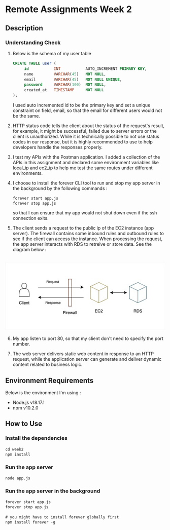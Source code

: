 # Remote Assignments Week 2
## Description

### Understanding Check
1. Below is the schema of my user table
   
   ```sql
   CREATE TABLE user (
        id           INT           AUTO_INCREMENT PRIMARY KEY,
        name         VARCHAR(45)   NOT NULL,
        email        VARCHAR(45)   NOT NULL UNIQUE,
        password     VARCHAR(100)  NOT NULL,
        created_at   TIMESTAMP     NOT NULL
   );
   ```
    I used auto incremented id to be the primary key and set a unique constraint on field, email, so that the email for different users would not be the same.

2. HTTP status code tells the client about the status of the request's result, for example, it might be successful, failed due to server errors or the client is unauthorized. While it is technically possible to not use status codes in our response, but it is highly recommended to use to help developers handle the responses properly.
   
3.  I test my APIs with the Postman application. I added a collection of the APIs in this assignment and declared some environment variables like local_ip and ec2_ip to help me test the same routes under different environments.

4.  I choose to install the forever CLI tool to run and stop my app server in the background by the following commands :
    ```
    forever start app.js
    forever stop app.js
    ```
    so that I can ensure that my app would not shut down even if the ssh connection exits.

5.  The client sends a request to the public ip of the EC2 instance (app server). The firewall contains some inbound rules and outbound rules to see if the client can access the instance. When processing the request, the app server interacts with RDS to retreive or store data. See the diagram below : <br/><br/>
   <img src="imgs/interaction.jpg" alt="image" width="600" height="auto">

6.  My app listen to port 80, so that my client don't need to specify the port number.
   
7.  The web server delivers static web content in response to an HTTP request, while the application server can generate and deliver dynamic content related to business logic.

## Environment Requirements
Below is the environment I'm using : 
- Node.js v18.17.1
- npm v10.2.0

## How to Use
### Install the dependencies
```
cd week2
npm install
```
### Run the app server
```
node app.js
```
### Run the app server in the background
```
forever start app.js
forever stop app.js

# you might have to install forever globally first
npm install forever -g
```

